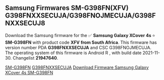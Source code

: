 <h2>Samsung Firmwares SM-G398FN(XFV) G398FNXXSECUJA/G398FNOJMECUJA/G398FNXXSECUJ8</h2>
Download the Samsung firmware for the ✅ <strong>Samsung Galaxy XCover 4s </strong> ⭐ <strong>SM-G398FN</strong> with product code <strong>XFV</strong> <strong> from South Africa</strong>. This firmware has version number PDA <strong>G398FNXXSECUJA</strong> and CSC G398FNOJMECUJA. The operating system of this firmware is Android R , with build date 2021-11-30. Changelist <strong>21947640</strong>.


[SM-G398FN](https://samfirm.shop/samsung/model/SM-G398FN)
[G398FNXXSECUJA](https://samfirm.shop/samsung/pda/G398FNXXSECUJA)
[Download Firmware Samsung Galaxy XCover 4s SM-G398FN](https://samfirm.shop/samsung/firmware/478815)
